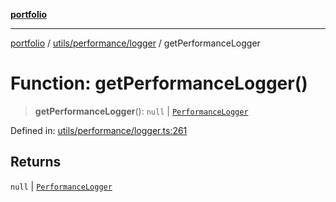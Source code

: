 [**portfolio**](../../../../README.md)

***

[portfolio](../../../../modules.md) / [utils/performance/logger](../README.md) / getPerformanceLogger

# Function: getPerformanceLogger()

> **getPerformanceLogger**(): `null` \| [`PerformanceLogger`](../classes/PerformanceLogger.md)

Defined in: [utils/performance/logger.ts:261](https://github.com/tnorlund/Portfolio/blob/0f0387eebdb03225a849175a48b1c48a42e7da30/portfolio/utils/performance/logger.ts#L261)

## Returns

`null` \| [`PerformanceLogger`](../classes/PerformanceLogger.md)
